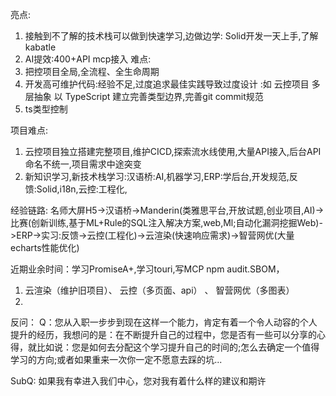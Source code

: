 亮点: 
1. 接触到不了解的技术栈可以做到快速学习,边做边学: Solid开发一天上手,了解kabatle
2. AI提效:400+API mcp接入
难点:
1. 把控项目全局,全流程、全生命周期
2. 开发高可维护代码:经验不足,过度追求最佳实践导致过度设计 :如 云控项目 
   多层抽象 以 TypeScript 建立完善类型边界,完善git commit规范
3. ts类型控制

项目难点:
1. 云控项目独立搭建完整项目,维护CICD,探索流水线使用,大量API接入,后台API命名不统一,项目需求中途突变
2. 新知识学习,新技术栈学习:汉语桥:AI,机器学习,ERP:学后台,开发规范,反馈:Solid,i18n,云控:工程化,

经验链路:
名师大屏H5->汉语桥->Manderin(类雅思平台,开放试题,创业项目,AI)->比赛(创新训练,基于ML+Rule的SQL注入解决方案,web,Ml;自动化漏洞挖掘Web)->ERP->实习:反馈->云控(工程化)->云渲染(快速响应需求)->智营网优(大量echarts性能优化)

近期业余时间：学习PromiseA+,学习touri,写MCP npm audit.SBOM，

1.  云渲染（维护旧项目）、 云控（多页面、api） 、 智营网优（多图表）
2.  
反问：
 Q：您从入职一步步到现在这样一个能力，肯定有着一个令人动容的个人提升的经历，我想问的是：在不断提升自己的过程中，您是否有一些可以分享的心得，就比如说：您是如何去分配这个学习提升自己的时间的;怎么去确定一个值得学习的方向;或者如果重来一次你一定不愿意去踩的坑...

SubQ:  如果我有幸进入我们中心，您对我有着什么样的建议和期许

 
